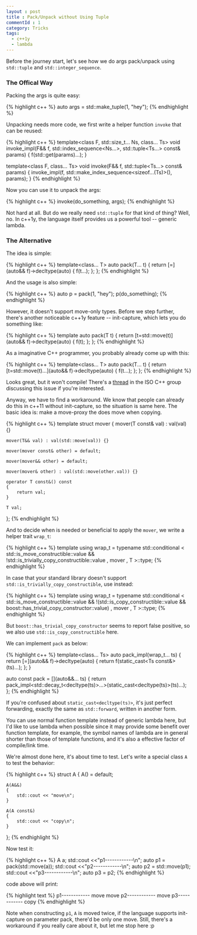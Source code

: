 ```yaml
---
layout : post
title : Pack/Unpack without Using Tuple
commentId : 1
category: Tricks
tags:
  - c++1y
  - lambda
---
```


Before the journey start, let's see how we do args pack/unpack using `std::tuple` and `std::integer_sequence`.

### The Offical Way

Packing the args is quite easy:

{% highlight c++ %}
auto args = std::make_tuple(1, "hey");
{% endhighlight %}

Unpacking needs more code, we first write a helper function `invoke` that can be reused:

{% highlight c++ %}
template<class F, std::size_t... Ns, class... Ts>
void invoke_impl(F&& f, std::index_sequence<Ns...>, std::tuple<Ts...> const& params)
{
    f(std::get<Ns>(params)...);
}

template<class F, class... Ts>
void invoke(F&& f, std::tuple<Ts...> const& params)
{
    invoke_impl(f, std::make_index_sequence<sizeof...(Ts)>(), params);
}
{% endhighlight %}

Now you can use it to unpack the args:

{% highlight c++ %}
invoke(do_something, args);
{% endhighlight %}

Not hard at all.
But do we really need `std::tuple` for that kind of thing?
Well, no. In c++1y, the language itself provides us a powerful tool -- generic lambda.

### The Alternative

The idea is simple:

{% highlight c++ %}
template<class... T>
auto pack(T... t)
{
    return [=](auto&& f)->decltype(auto)
    {
        f(t...);
    };
};
{% endhighlight %}

And the usage is also simple:

{% highlight c++ %}
auto p = pack(1, "hey");
p(do_something);
{% endhighlight %}

However, it doesn't support move-only types. Before we step further, there's another noticeable c++1y feature -- init-capture, which lets you do something like:

{% highlight c++ %}
template<class T>
auto pack(T t)
{
    return [t=std::move(t)](auto&& f)->decltype(auto)
    {
        f(t);
    };
};
{% endhighlight %}

As a imaginative C++ programmer, you probably already come up with this:

{% highlight c++ %}
template<class... T>
auto pack(T... t)
{
    return [t=std::move(t)...](auto&& f)->decltype(auto)
    {
        f(t...);
    };
};
{% endhighlight %}

Looks great, but it won't compile!
There's a [thread](https://groups.google.com/a/isocpp.org/forum/#!topic/std-discussion/ePRzn4K7VcM) in the ISO C++ group discussing this issue if you're interested.

Anyway, we have to find a workaround. We know that people can already do this in c++11 without init-capture, so the situation is same here. The basic idea is: make a move-proxy the does move when copying.

{% highlight c++ %}
template<class T>
struct mover
{
    mover(T const& val) : val(val) {}

    mover(T&& val) : val(std::move(val)) {}

    mover(mover const& other) = default;

    mover(mover&& other) = default; 

    mover(mover& other) : val(std::move(other.val)) {}

    operator T const&() const
    {
        return val; 
    }

    T val;
};
{% endhighlight %}

And to decide when is needed or beneficial to apply the `mover`, we write a helper trait `wrap_t`:

{% highlight c++ %}
template<class T>
using wrap_t = typename std::conditional
    <
        std::is_move_constructible<T>::value
    && !std::is_trivially_copy_constructible<T>::value
      , mover<T>
      , T
    >::type;
{% endhighlight %}

In case that your standard library doesn't support `std::is_trivially_copy_constructible`, use instead:

{% highlight c++ %}
template<class T>
using wrap_t = typename std::conditional
    <
        std::is_move_constructible<T>::value
    && !(std::is_copy_constructible<T>::value && boost::has_trivial_copy_constructor<T>::value)
      , mover<T>
      , T
    >::type;
{% endhighlight %}

But `boost::has_trivial_copy_constructor` seems to report false positive, so we also use `std::is_copy_constructible` here.

We can implement `pack` as below:

{% highlight c++ %}
template<class... Ts>
auto pack_impl(wrap_t<Ts>... ts)
{
    return [=](auto&& f)->decltype(auto)
    {
        return f(static_cast<Ts const&>(ts)...);
    };
}

auto const pack = [](auto&&... ts)
{
    return pack_impl<std::decay_t<decltype(ts)>...>(static_cast<decltype(ts)>(ts)...);
};
{% endhighlight %}

If you're confused about `static_cast<decltype(ts)>`, it's just perfect forwarding, exactly the same as `std::forward`, written in another form.

You can use normal function template instead of generic lambda here, but I'd like to use lambda when possible since it may provide some benefit over function template, for example, the symbol names of lambda are in general shorter than those of template functions, and it's also a effective factor of compile/link time.

We're almost done here, it's about time to test. Let's write a special class `A` to test the behavior:

{% highlight c++ %}
struct A
{
    A() = default;

    A(A&&)
    {
        std::cout << "move\n";
    }

    A(A const&)
    {
        std::cout << "copy\n";
    }
};
{% endhighlight %}

Now test it:

{% highlight c++ %}
A a;
std::cout <<"p1------------\n";
auto p1 = pack(std::move(a));
std::cout <<"p2------------\n";
auto p2 = std::move(p1);
std::cout <<"p3------------\n";
auto p3 = p2;
{% endhighlight %}

code above will print:

{% highlight text %}
p1------------
move
move
p2------------
move
p3------------
copy
{% endhighlight %}

Note when constructing `p1`, `A` is moved twice, if the language supports init-capture on parameter pack, there'd be only one move. Still, there's a workaround if you really care about it, but let me stop here :p
